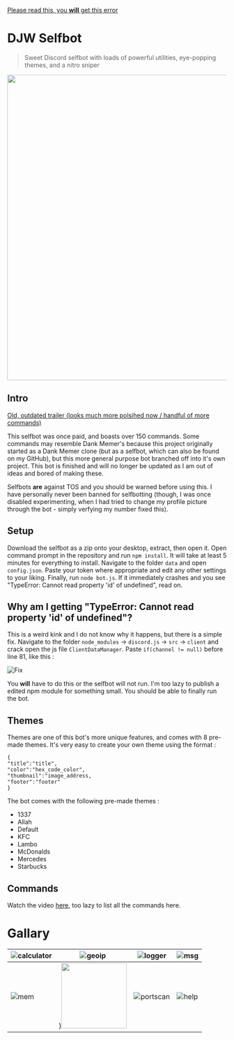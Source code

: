 [Please read this, you **will** get this error](https://github.com/D7W/DJW-Sb/blob/main/README.md#why-am-i-getting-typeerror-cannot-read-property-id-of-undefined) 


# DJW Selfbot
> Sweet Discord selfbot with loads of powerful utilities, eye-popping themes, and a nitro sniper

<img src="https://i.imgur.com/ojuj6Gr.png" width="700">


## Intro

[Old, outdated trailer (looks much more polsihed now / handful of more commands)](https://youtu.be/1Vy0K353Vag)

This selfbot was once paid, and boasts over 150 commands. Some commands may resemble Dank Memer's because this project originally started as a Dank Memer clone (but as a selfbot, which can also be found on my GitHub), but this more general purpose bot branched off into it's own project. This bot is finished and will no longer be updated as I am out of ideas and bored of making these.

Selfbots **are** against TOS and you should be warned before using this. I have personally never been banned for selfbotting (though, I was once disabled experimenting, when I had tried to change my profile picture through the bot - simply verfying my number fixed this).

## Setup

Download the selfbot as a zip onto your desktop, extract, then open it. Open command prompt in the repository and run `npm install`. It will take at least 5 minutes for everything to install. Navigate to the folder `data` and open `config.json`. Paste your token where appropriate and edit any other settings to your liking. Finally, run `node bot.js`. If it immediately crashes and you see "TypeError: Cannot read property 'id' of undefined", read on. 

## Why am I getting "TypeError: Cannot read property 'id' of undefined"?

This is a weird kink and I do not know why it happens, but there is a simple fix. Navigate to the folder `node_modules` -> `discord.js` -> `src` -> `client` and crack open the js file `ClientDataManager`. Paste `if(channel != null)` before line 81, like this :


![Fix](https://i.imgur.com/b9hpwjo.png)


You **will** have to do this or the selfbot will not run. I'm too lazy to publish a edited npm module for something small. You should be able to finally run the bot.

## Themes

Themes are one of this bot's more unique features, and comes with 8 pre-made themes. It's very easy to create your own theme using the format : 

```
{
"title":"title",
"color":"hex_code_color",
"thumbnail":"image_address,
"footer":"footer"
}
```
The bot comes with the following pre-made themes :

  - 1337
  - Allah
  - Default
  - KFC
  - Lambo
  - McDonalds
  - Mercedes
  - Starbucks

## Commands

Watch the video [here](https://youtu.be/1Vy0K353Vag), too lazy to list all the commands here.

# Gallary



| ![calculator](https://i.imgur.com/xT1oRci.png) | ![geoip](https://i.imgur.com/Ga82cwg.png) | ![logger](https://i.imgur.com/6sK5NRI.png) | ![msg](https://i.imgur.com/cCfY5Kp.png) |
| ------------- | ------------- | ------------- | ------------- | 
| ![mem](https://i.imgur.com/OcdC8mX.png) | )<img src="https://i.imgur.com/Ld627Ng.png" width="150"> | ![portscan](https://i.imgur.com/7txFLvJ.png) | ![help](https://i.imgur.com/NArHfo8.png) |



 
